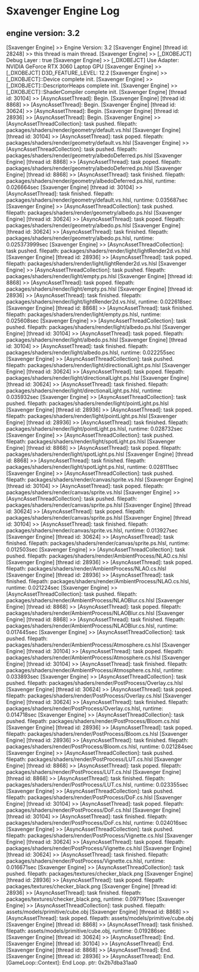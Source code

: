 # Sxavenger Engine Log
## engine version: 3.2
[Sxavenger Engine] >> Engine Version: 3.2
[Sxavenger Engine] [thread id: 28248] >> this thread is main thread.
[Sxavenger Engine] >> [_DXOBEJCT] Debug Layer : true
[Sxavenger Engine] >> [_DXOBEJCT] Use Adapter: NVIDIA GeForce RTX 3060 Laptop GPU
[Sxavenger Engine] >> [_DXOBEJCT] D3D_FEATURE_LEVEL: 12.2
[Sxavenger Engine] >> [_DXOBJECT]::Device complete init.
[Sxavenger Engine] >> [_DXOBJECT]::DescriptorHeaps complete init.
[Sxavenger Engine] >> [_DXOBJECT]::ShaderCompiler complete init.
[Sxavenger Engine] [thread id: 30104] >> [AsyncAssetThread]: Begin.
[Sxavenger Engine] [thread id: 8868] >> [AsyncAssetThread]: Begin.
[Sxavenger Engine] [thread id: 30624] >> [AsyncAssetThread]: Begin.
[Sxavenger Engine] [thread id: 28936] >> [AsyncAssetThread]: Begin.
[Sxavenger Engine] >> [AsyncAssetThreadCollection]: task pushed. filepath: packages/shaders/render/geometry/default.vs.hlsl
[Sxavenger Engine] [thread id: 30104] >> [AsyncAssetThread]: task poped. filepath: packages/shaders/render/geometry/default.vs.hlsl
[Sxavenger Engine] >> [AsyncAssetThreadCollection]: task pushed. filepath: packages/shaders/render/geometry/albedoDeferred.ps.hlsl
[Sxavenger Engine] [thread id: 8868] >> [AsyncAssetThread]: task poped. filepath: packages/shaders/render/geometry/albedoDeferred.ps.hlsl
[Sxavenger Engine] [thread id: 8868] >> [AsyncAssetThread]: task finished. filepath: packages/shaders/render/geometry/albedoDeferred.ps.hlsl, runtime: 0.026664sec
[Sxavenger Engine] [thread id: 30104] >> [AsyncAssetThread]: task finished. filepath: packages/shaders/render/geometry/default.vs.hlsl, runtime: 0.035687sec
[Sxavenger Engine] >> [AsyncAssetThreadCollection]: task pushed. filepath: packages/shaders/render/geometry/albedo.ps.hlsl
[Sxavenger Engine] [thread id: 30624] >> [AsyncAssetThread]: task poped. filepath: packages/shaders/render/geometry/albedo.ps.hlsl
[Sxavenger Engine] [thread id: 30624] >> [AsyncAssetThread]: task finished. filepath: packages/shaders/render/geometry/albedo.ps.hlsl, runtime: 0.025373999sec
[Sxavenger Engine] >> [AsyncAssetThreadCollection]: task pushed. filepath: packages/shaders/render/light/lightRender2d.vs.hlsl
[Sxavenger Engine] [thread id: 28936] >> [AsyncAssetThread]: task poped. filepath: packages/shaders/render/light/lightRender2d.vs.hlsl
[Sxavenger Engine] >> [AsyncAssetThreadCollection]: task pushed. filepath: packages/shaders/render/light/empty.ps.hlsl
[Sxavenger Engine] [thread id: 8868] >> [AsyncAssetThread]: task poped. filepath: packages/shaders/render/light/empty.ps.hlsl
[Sxavenger Engine] [thread id: 28936] >> [AsyncAssetThread]: task finished. filepath: packages/shaders/render/light/lightRender2d.vs.hlsl, runtime: 0.022618sec
[Sxavenger Engine] [thread id: 8868] >> [AsyncAssetThread]: task finished. filepath: packages/shaders/render/light/empty.ps.hlsl, runtime: 0.025608sec
[Sxavenger Engine] >> [AsyncAssetThreadCollection]: task pushed. filepath: packages/shaders/render/light/albedo.ps.hlsl
[Sxavenger Engine] [thread id: 30104] >> [AsyncAssetThread]: task poped. filepath: packages/shaders/render/light/albedo.ps.hlsl
[Sxavenger Engine] [thread id: 30104] >> [AsyncAssetThread]: task finished. filepath: packages/shaders/render/light/albedo.ps.hlsl, runtime: 0.022255sec
[Sxavenger Engine] >> [AsyncAssetThreadCollection]: task pushed. filepath: packages/shaders/render/light/directionalLight.ps.hlsl
[Sxavenger Engine] [thread id: 30624] >> [AsyncAssetThread]: task poped. filepath: packages/shaders/render/light/directionalLight.ps.hlsl
[Sxavenger Engine] [thread id: 30624] >> [AsyncAssetThread]: task finished. filepath: packages/shaders/render/light/directionalLight.ps.hlsl, runtime: 0.035932sec
[Sxavenger Engine] >> [AsyncAssetThreadCollection]: task pushed. filepath: packages/shaders/render/light/pointLight.ps.hlsl
[Sxavenger Engine] [thread id: 28936] >> [AsyncAssetThread]: task poped. filepath: packages/shaders/render/light/pointLight.ps.hlsl
[Sxavenger Engine] [thread id: 28936] >> [AsyncAssetThread]: task finished. filepath: packages/shaders/render/light/pointLight.ps.hlsl, runtime: 0.028732sec
[Sxavenger Engine] >> [AsyncAssetThreadCollection]: task pushed. filepath: packages/shaders/render/light/spotLight.ps.hlsl
[Sxavenger Engine] [thread id: 8868] >> [AsyncAssetThread]: task poped. filepath: packages/shaders/render/light/spotLight.ps.hlsl
[Sxavenger Engine] [thread id: 8868] >> [AsyncAssetThread]: task finished. filepath: packages/shaders/render/light/spotLight.ps.hlsl, runtime: 0.028111sec
[Sxavenger Engine] >> [AsyncAssetThreadCollection]: task pushed. filepath: packages/shaders/render/canvas/sprite.vs.hlsl
[Sxavenger Engine] [thread id: 30104] >> [AsyncAssetThread]: task poped. filepath: packages/shaders/render/canvas/sprite.vs.hlsl
[Sxavenger Engine] >> [AsyncAssetThreadCollection]: task pushed. filepath: packages/shaders/render/canvas/sprite.ps.hlsl
[Sxavenger Engine] [thread id: 30624] >> [AsyncAssetThread]: task poped. filepath: packages/shaders/render/canvas/sprite.ps.hlsl
[Sxavenger Engine] [thread id: 30104] >> [AsyncAssetThread]: task finished. filepath: packages/shaders/render/canvas/sprite.vs.hlsl, runtime: 0.013927sec
[Sxavenger Engine] [thread id: 30624] >> [AsyncAssetThread]: task finished. filepath: packages/shaders/render/canvas/sprite.ps.hlsl, runtime: 0.012503sec
[Sxavenger Engine] >> [AsyncAssetThreadCollection]: task pushed. filepath: packages/shaders/render/AmbientProcess/NLAO.cs.hlsl
[Sxavenger Engine] [thread id: 28936] >> [AsyncAssetThread]: task poped. filepath: packages/shaders/render/AmbientProcess/NLAO.cs.hlsl
[Sxavenger Engine] [thread id: 28936] >> [AsyncAssetThread]: task finished. filepath: packages/shaders/render/AmbientProcess/NLAO.cs.hlsl, runtime: 0.021224sec
[Sxavenger Engine] >> [AsyncAssetThreadCollection]: task pushed. filepath: packages/shaders/render/AmbientProcess/NLAOBlur.cs.hlsl
[Sxavenger Engine] [thread id: 8868] >> [AsyncAssetThread]: task poped. filepath: packages/shaders/render/AmbientProcess/NLAOBlur.cs.hlsl
[Sxavenger Engine] [thread id: 8868] >> [AsyncAssetThread]: task finished. filepath: packages/shaders/render/AmbientProcess/NLAOBlur.cs.hlsl, runtime: 0.017445sec
[Sxavenger Engine] >> [AsyncAssetThreadCollection]: task pushed. filepath: packages/shaders/render/AmbientProcess/Atmosphere.cs.hlsl
[Sxavenger Engine] [thread id: 30104] >> [AsyncAssetThread]: task poped. filepath: packages/shaders/render/AmbientProcess/Atmosphere.cs.hlsl
[Sxavenger Engine] [thread id: 30104] >> [AsyncAssetThread]: task finished. filepath: packages/shaders/render/AmbientProcess/Atmosphere.cs.hlsl, runtime: 0.033893sec
[Sxavenger Engine] >> [AsyncAssetThreadCollection]: task pushed. filepath: packages/shaders/render/PostProcess/Overlay.cs.hlsl
[Sxavenger Engine] [thread id: 30624] >> [AsyncAssetThread]: task poped. filepath: packages/shaders/render/PostProcess/Overlay.cs.hlsl
[Sxavenger Engine] [thread id: 30624] >> [AsyncAssetThread]: task finished. filepath: packages/shaders/render/PostProcess/Overlay.cs.hlsl, runtime: 0.014718sec
[Sxavenger Engine] >> [AsyncAssetThreadCollection]: task pushed. filepath: packages/shaders/render/PostProcess/Bloom.cs.hlsl
[Sxavenger Engine] [thread id: 28936] >> [AsyncAssetThread]: task poped. filepath: packages/shaders/render/PostProcess/Bloom.cs.hlsl
[Sxavenger Engine] [thread id: 28936] >> [AsyncAssetThread]: task finished. filepath: packages/shaders/render/PostProcess/Bloom.cs.hlsl, runtime: 0.021284sec
[Sxavenger Engine] >> [AsyncAssetThreadCollection]: task pushed. filepath: packages/shaders/render/PostProcess/LUT.cs.hlsl
[Sxavenger Engine] [thread id: 8868] >> [AsyncAssetThread]: task poped. filepath: packages/shaders/render/PostProcess/LUT.cs.hlsl
[Sxavenger Engine] [thread id: 8868] >> [AsyncAssetThread]: task finished. filepath: packages/shaders/render/PostProcess/LUT.cs.hlsl, runtime: 0.023355sec
[Sxavenger Engine] >> [AsyncAssetThreadCollection]: task pushed. filepath: packages/shaders/render/PostProcess/DoF.cs.hlsl
[Sxavenger Engine] [thread id: 30104] >> [AsyncAssetThread]: task poped. filepath: packages/shaders/render/PostProcess/DoF.cs.hlsl
[Sxavenger Engine] [thread id: 30104] >> [AsyncAssetThread]: task finished. filepath: packages/shaders/render/PostProcess/DoF.cs.hlsl, runtime: 0.024016sec
[Sxavenger Engine] >> [AsyncAssetThreadCollection]: task pushed. filepath: packages/shaders/render/PostProcess/Vignette.cs.hlsl
[Sxavenger Engine] [thread id: 30624] >> [AsyncAssetThread]: task poped. filepath: packages/shaders/render/PostProcess/Vignette.cs.hlsl
[Sxavenger Engine] [thread id: 30624] >> [AsyncAssetThread]: task finished. filepath: packages/shaders/render/PostProcess/Vignette.cs.hlsl, runtime: 0.016671sec
[Sxavenger Engine] >> [AsyncAssetThreadCollection]: task pushed. filepath: packages/textures/checker_black.png
[Sxavenger Engine] [thread id: 28936] >> [AsyncAssetThread]: task poped. filepath: packages/textures/checker_black.png
[Sxavenger Engine] [thread id: 28936] >> [AsyncAssetThread]: task finished. filepath: packages/textures/checker_black.png, runtime: 0.097191sec
[Sxavenger Engine] >> [AsyncAssetThreadCollection]: task pushed. filepath: assets/models/primitive/cube.obj
[Sxavenger Engine] [thread id: 8868] >> [AsyncAssetThread]: task poped. filepath: assets/models/primitive/cube.obj
[Sxavenger Engine] [thread id: 8868] >> [AsyncAssetThread]: task finished. filepath: assets/models/primitive/cube.obj, runtime: 0.019286sec
[Sxavenger Engine] [thread id: 30624] >> [AsyncAssetThread]: End.
[Sxavenger Engine] [thread id: 30104] >> [AsyncAssetThread]: End.
[Sxavenger Engine] [thread id: 8868] >> [AsyncAssetThread]: End.
[Sxavenger Engine] [thread id: 28936] >> [AsyncAssetThread]: End.
[GameLoop::Context]: End Loop. ptr: 0x2b7dba31aa0
